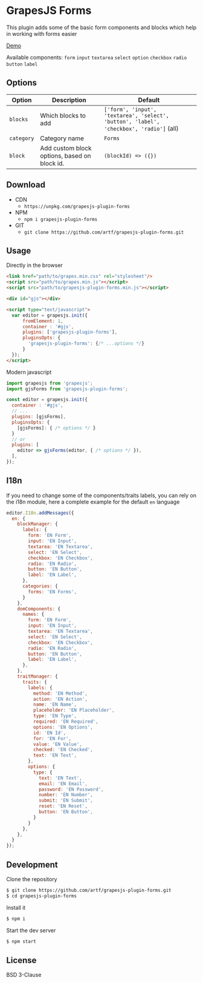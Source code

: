 # GrapesJS Forms

This plugin adds some of the basic form components and blocks which help in working with forms easier

[Demo](http://grapesjs.com/demo.html)
<br/>

Available components:
`form`
`input`
`textarea`
`select`
`option`
`checkbox`
`radio`
`button`
`label`



## Options

| Option | Description | Default|
| --------------- | -------------------------------- | ----------------------------------------------------------------------------------------|
|`blocks`|Which blocks to add| `['form', 'input', 'textarea', 'select', 'button', 'label', 'checkbox', 'radio']` (all) |
|`category`|Category name|`Forms`|
|`block`|Add custom block options, based on block id.|`(blockId) => ({})`|



## Download

* CDN
  * `https://unpkg.com/grapesjs-plugin-forms`
* NPM
  * `npm i grapesjs-plugin-forms`
* GIT
  * `git clone https://github.com/artf/grapesjs-plugin-forms.git`



## Usage

Directly in the browser

```html
<link href="path/to/grapes.min.css" rel="stylesheet"/>
<script src="path/to/grapes.min.js"></script>
<script src="path/to/grapesjs-plugin-forms.min.js"></script>

<div id="gjs"></div>

<script type="text/javascript">
  var editor = grapesjs.init({
      fromElement: 1,
      container : '#gjs',
      plugins: ['grapesjs-plugin-forms'],
      pluginsOpts: {
        'grapesjs-plugin-forms': {/* ...options */}
      }
  });
</script>
```

Modern javascript

```js
import grapesjs from 'grapesjs';
import gjsForms from 'grapesjs-plugin-forms';

const editor = grapesjs.init({
  container : '#gjs',
  // ...
  plugins: [gjsForms],
  pluginsOpts: {
    [gjsForms]: { /* options */ }
  }
  // or
  plugins: [
    editor => gjsForms(editor, { /* options */ }),
  ],
});
```

## I18n

If you need to change some of the components/traits labels, you can rely on the i18n module, here a complete example for the default `en` language

```js
editor.I18n.addMessages({
  en: {
    blockManager: {
      labels: {
        form: 'EN Form',
        input: 'EN Input',
        textarea: 'EN Textarea',
        select: 'EN Select',
        checkbox: 'EN Checkbox',
        radio: 'EN Radio',
        button: 'EN Button',
        label: 'EN Label',
      },
      categories: {
        forms: 'EN Forms',
      }
    },
    domComponents: {
      names: {
        form: 'EN Form',
        input: 'EN Input',
        textarea: 'EN Textarea',
        select: 'EN Select',
        checkbox: 'EN Checkbox',
        radio: 'EN Radio',
        button: 'EN Button',
        label: 'EN Label',
      },
    },
    traitManager: {
      traits: {
        labels: {
          method: 'EN Method',
          action: 'EN Action',
          name: 'EN Name',
          placeholder: 'EN Placeholder',
          type: 'EN Type',
          required: 'EN Required',
          options: 'EN Options',
          id: 'EN Id',
          for: 'EN For',
          value: 'EN Value',
          checked: 'EN Checked',
          text: 'EN Text',
        },
        options: {
          type: {
            text: 'EN Text',
            email: 'EN Email',
            password: 'EN Password',
            number: 'EN Number',
            submit: 'EN Submit',
            reset: 'EN Reset',
            button: 'EN Button',
          }
        }
      },
    },
  }
});
```


## Development

Clone the repository

```sh
$ git clone https://github.com/artf/grapesjs-plugin-forms.git
$ cd grapesjs-plugin-forms
```

Install it

```sh
$ npm i
```

Start the dev server

```sh
$ npm start
```


## License

BSD 3-Clause

